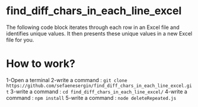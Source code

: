 # find_diff_chars_in_each_line_excel
The following code block iterates through each row in an Excel file and identifies unique values. It then presents these unique values in a new Excel file for you.


# How to work?

1-Open a terminal
2-write a command : `git clone https://github.com/sefaenesergin/find_diff_chars_in_each_line_excel.git`
3-write a command : `cd find_diff_chars_in_each_line_excel/`
4-write a command : `npm install`
5-write a command : `node deleteRepeated.js`
